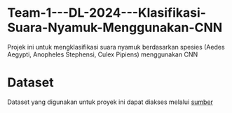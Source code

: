 # Team-1---DL-2024---Klasifikasi-Suara-Nyamuk-Menggunakan-CNN
Projek ini untuk mengklasifikasi suara nyamuk berdasarkan spesies (Aedes Aegypti, Anopheles Stephensi, Culex Pipiens) menggunakan CNN


# Dataset 
Dataset yang digunakan untuk proyek ini dapat diakses melalui [sumber](https://drive.google.com/drive/folders/109Spn_kf2DCFK1Xqb1f9K2w70kUPVaAj?usp=sharing )

